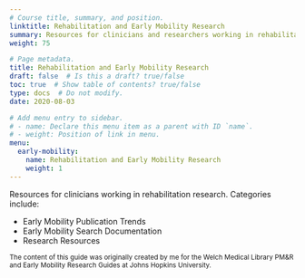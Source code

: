 ```yaml
---
# Course title, summary, and position.
linktitle: Rehabilitation and Early Mobility Research
summary: Resources for clinicians and researchers working in rehabilitation research.
weight: 75

# Page metadata.
title: Rehabilitation and Early Mobility Research
draft: false  # Is this a draft? true/false
toc: true  # Show table of contents? true/false
type: docs  # Do not modify.
date: 2020-08-03

# Add menu entry to sidebar.
# - name: Declare this menu item as a parent with ID `name`.
# - weight: Position of link in menu.
menu:
  early-mobility:
    name: Rehabilitation and Early Mobility Research
    weight: 1
---
```


Resources for clinicians working in rehabilitation research. Categories include:
* Early Mobility Publication Trends
* Early Mobility Search Documentation
* Research Resources


<sub>The content of this guide was originally created by me for the Welch Medical Library PM&R and Early Mobility Research Guides at Johns Hopkins University.</sub>